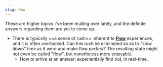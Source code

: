 ```yaml
---
slug: Now
---
```


These are higher topics I've been mulling over lately, and the definite answers regarding them are yet to come up.

- There is typically ==a sense of rush== inherent to **[Flow](https://en.wikipedia.org/wiki/Flow_(psychology))** experiences, and it is often overlooked. Can this rush be eliminated so as to "slow down" time as it were and make flow *perfect*? The resulting state might not even be called "flow", but nonetheless more enjoyable.
  - How to arrive at an answer: experientially find out, in real-time.